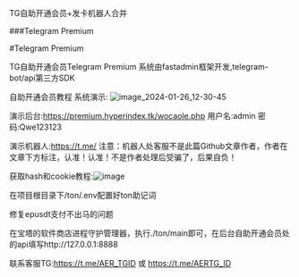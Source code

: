 TG自助开通会员+发卡机器人合并 

 ###Telegram Premium

  #Telegram Premium
  
TG自助开通会员Telegram Premium
系统由fastadmin框架开发,telegram-bot/api第三方SDK

自助开通会员教程
系统演示:
![image_2024-01-26_12-30-45](https://github.com/AER199/telegram-premium-bot/assets/132701075/d47125d0-d90a-4b06-a374-9deaedeb2b0c)

演示后台:https://premium.hyperindex.tk/wocaole.php 用户名:admin 密码:Qwe123123

演示机器人:https://t.me/
注意：机器人处客服不是此篇Github文章作者，作者在文章下方标注，认准！认准！不是作者处理后受骗了，后果自负！


获取hash和cookie教程:![image](https://github.com/AER199/telegram-premium-bot/assets/132701075/42f509f5-4be9-4c7a-9f6a-187b1a646b9c)


在项目根目录下/ton/.env配置好ton助记词

修复epusdt支付不出马的问题

在宝塔的软件商店进程守护管理器，执行./ton/main即可，在后台自助开通会员处的api填写http://127.0.0.1:8888

联系客服TG:https://t.me/AER_TGID 或 https://t.me/AERTG_ID
